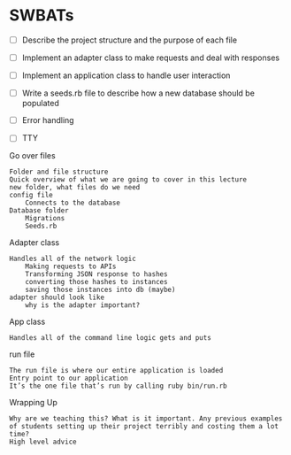 
# SWBATs

- [ ] Describe the project structure and the purpose of each file
- [ ] Implement an adapter class to make requests and deal with responses
- [ ] Implement an application class to handle user interaction
- [ ] Write a seeds.rb file to describe how a new database should be populated
- [ ] Error handling
- [ ] TTY


Go over files

    Folder and file structure
    Quick overview of what we are going to cover in this lecture
    new folder, what files do we need
    config file
        Connects to the database
    Database folder
        Migrations
        Seeds.rb

Adapter class

    Handles all of the network logic
        Making requests to APIs
        Transforming JSON response to hashes
        converting those hashes to instances
        saving those instances into db (maybe)
    adapter should look like
        why is the adapter important?

App class

    Handles all of the command line logic gets and puts

run file

    The run file is where our entire application is loaded
    Entry point to our application
    It’s the one file that’s run by calling ruby bin/run.rb

Wrapping Up

    Why are we teaching this? What is it important. Any previous examples of students setting up their project terribly and costing them a lot time?
    High level advice

